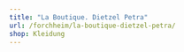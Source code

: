 ```yaml
---
title: "La Boutique. Dietzel Petra"
url: /forchheim/la-boutique-dietzel-petra/
shop: Kleidung
---
```

